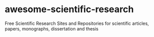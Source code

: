 # awesome-scientific-research
Free Scientific Research Sites and Repositories for scientific articles, papers, monographs, dissertation and thesis 
